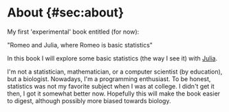 # About {#sec:about}

My first 'experimental' book entitled (for now):

"Romeo and Julia, where Romeo is basic statistics"

In this book I will explore some basic statistics (the way I see it) with [Julia](https://julialang.org/).

I'm not a statistician, mathematician, or a computer scientist (by education), but a biologist. Nowadays, I'm a programming enthusiast. To be honest, statistics was not my favorite subject when I was at college. I didn't get it then, I got it somewhat better now. Hopefully this will make the book easier to digest, although possibly more biased towards biology.
